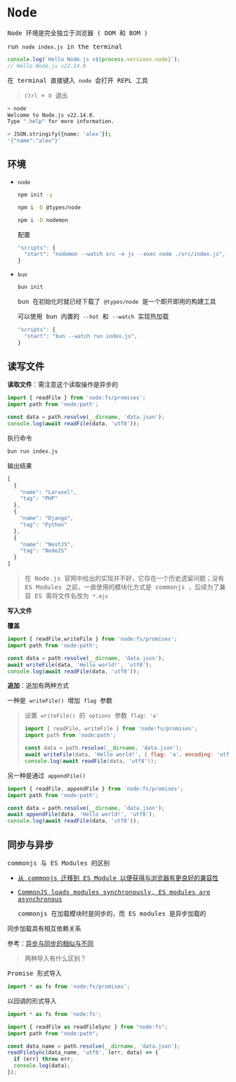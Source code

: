 # <samp>Node</samp>

<samp>Node 环境是完全独立于浏览器 ( DOM 和 BOM )</samp>

<samp>run `node index.js` in the terminal</samp>

```js
console.log(`Hello Node.js v${process.versions.node}`); 
// Hello Node.js v22.14.0
```

<samp>在 terminal 直接键入 `node` 会打开 REPL 工具</samp>

> <samp>`Ctrl` + `D` 退出</samp>

```sh
> node
Welcome to Node.js v22.14.0.
Type ".help" for more information.

> JSON.stringify({name: 'alex'});
'{"name":"alex"}'
```

## <samp>环境</samp>

- <samp>`node`</samp>

  ```sh
  npm init -y
  
  npm i -D @types/node
  
  npm i -D nodemon
  ```

  <samp>配置</samp>

  ```js
  "scripts": {
    "start": "nodemon --watch src -e js --exec node ./src/index.js",
  }
  ```

- <samp>`bun`</samp>

  ```sh
  bun init
  ```

  <samp>bun 在初始化时就已经下载了 `@types/node` 是一个即开即用的构建工具</samp>

  <samp>可以使用 bun 内置的 `--hot` 和 `--watch` 实现热加载</samp>

  ```js
  "scripts": {
    "start": "bun --watch run index.js",
  }
  ```

## <samp>读写文件</samp>

<samp><b>读取文件</b>：需注意这个读取操作是异步的</samp>

```js
import { readFile } from 'node:fs/promises';
import path from 'node:path';

const data = path.resolve(__dirname, 'data.json');
console.log(await readFile(data, 'utf8'));
```

<samp>执行命令</samp>

```sh
bun run index.js
```

<samp>输出结果</samp>

```js
[
  {
    "name": "Laravel",
    "tag": "PHP"
  },
  {
    "name": "Django",
    "tag": "Python"
  },
  {
    "name": "NestJS",
    "tag": "NodeJS"
  }
]
```

> <samp>在 Node.js 官网中给出的实现并不好，它存在一个历史遗留问题；没有 ES Modules 之前，一直使用的模块化方式是 commonjs ，后续为了兼容 ES 需将文件名改为 `*.mjs`</samp>

<samp><b>写入文件</b></samp>

<samp><b>覆盖</b></samp>

```js
import { readFile,writeFile } from 'node:fs/promises';
import path from 'node:path';

const data = path.resolve(__dirname, 'data.json');
await writeFile(data, 'Hello world!', 'utf8');
console.log(await readFile(data, 'utf8'));
```

<samp><b>追加</b>：追加有两种方式</samp>

<samp>一种是 `writeFile()` 增加 `flag` 参数</samp>

> <samp>设置 `writeFile()` 的 `options` 参数 `flag: 'a'` </samp>
>
> ```js
> import { readFile, writeFile } from 'node:fs/promises';
> import path from 'node:path';
> 
> const data = path.resolve(__dirname, 'data.json');
> await writeFile(data, 'Hello world!', { flag: 'a', encoding: 'utf8' });
> console.log(await readFile(data, 'utf8'));
> ```

<samp>另一种是通过 `appendFile()`</samp>

```js
import { readFile, appendFile } from 'node:fs/promises';
import path from 'node:path';

const data = path.resolve(__dirname, 'data.json');
await appendFile(data, 'Hello world!', 'utf8');
console.log(await readFile(data, 'utf8'));
```

## <samp>同步与异步</samp>

<samp>commonjs 与 ES Modules 的区别</samp>

- <samp>[从 commonjs 迁移到 ES Module 以便获得与浏览器有更良好的兼容性](https://typescript.tv/errors/#ts80001)</samp>

- <samp>[CommonJS loads modules synchronously, ES modules are asynchronous](https://blog.logrocket.com/commonjs-vs-es-modules-node-js/)</samp>

  <samp>commonjs 在加载模块时是同步的，而 ES modules 是异步加载的</samp>

<samp>同步加载具有相互依赖关系</samp>

<samp>参考：[异步与同步的相似与不同](https://www.mendix.com/blog/asynchronous-vs-synchronous-programming/)</samp>

> <samp>两种导入有什么区别？</samp>

<samp>Promise 形式导入</samp>

```js
import * as fs from 'node:fs/promises';
```

<samp>以回调的形式导入</samp>

```js
import * as fs from 'node:fs';
```

```js
import { readFile as readFileSync } from "node:fs";
import path from "node:path";

const data_name = path.resolve(__dirname, 'data.json');
readFileSync(data_name, 'utf8', (err, data) => {
  if (err) throw err;
  console.log(data);
});
```

